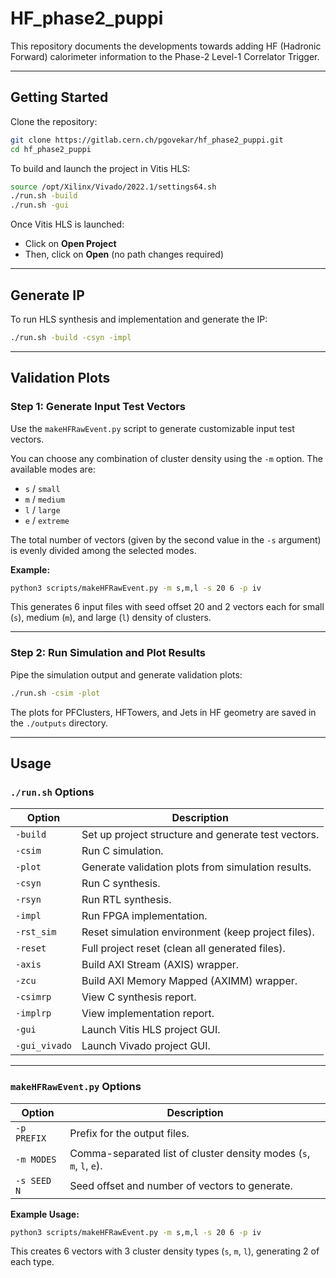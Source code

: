# HF_phase2_puppi

This repository documents the developments towards adding HF (Hadronic Forward) calorimeter information to the Phase-2 Level-1 Correlator Trigger.

---

## Getting Started

Clone the repository:

```bash
git clone https://gitlab.cern.ch/pgovekar/hf_phase2_puppi.git
cd hf_phase2_puppi
```

To build and launch the project in Vitis HLS:

```bash
source /opt/Xilinx/Vivado/2022.1/settings64.sh
./run.sh -build
./run.sh -gui
```

Once Vitis HLS is launched:
- Click on **Open Project**
- Then, click on **Open** (no path changes required)

---

## Generate IP

To run HLS synthesis and implementation and generate the IP:

```bash
./run.sh -build -csyn -impl
```

---

## Validation Plots

### Step 1: Generate Input Test Vectors

Use the `makeHFRawEvent.py` script to generate customizable input test vectors.

You can choose any combination of cluster density using the `-m` option. The available modes are:
- `s` / `small`
- `m` / `medium`
- `l` / `large`
- `e` / `extreme`

The total number of vectors (given by the second value in the `-s` argument) is evenly divided among the selected modes.

**Example:**

```bash
python3 scripts/makeHFRawEvent.py -m s,m,l -s 20 6 -p iv
```

This generates 6 input files with seed offset 20 and 2 vectors each for small (`s`), medium (`m`), and large (`l`) density of clusters.

---

### Step 2: Run Simulation and Plot Results

Pipe the simulation output and generate validation plots:

```bash
./run.sh -csim -plot
```

The plots for PFClusters, HFTowers, and Jets in HF geometry are saved in the `./outputs` directory.

---

## Usage

### `./run.sh` Options

| **Option**      | **Description**                                      |
|------------------|------------------------------------------------------|
| `-build`         | Set up project structure and generate test vectors.  |
| `-csim`          | Run C simulation.                                    |
| `-plot`          | Generate validation plots from simulation results.   |
| `-csyn`          | Run C synthesis.                                     |
| `-rsyn`          | Run RTL synthesis.                                   |
| `-impl`          | Run FPGA implementation.                             |
| `-rst_sim`       | Reset simulation environment (keep project files).   |
| `-reset`         | Full project reset (clean all generated files).      |
| `-axis`          | Build AXI Stream (AXIS) wrapper.                     |
| `-zcu`           | Build AXI Memory Mapped (AXIMM) wrapper.            |
| `-csimrp`        | View C synthesis report.                             |
| `-implrp`        | View implementation report.                          |
| `-gui`           | Launch Vitis HLS project GUI.                        |
| `-gui_vivado`    | Launch Vivado project GUI.                           |
---

### `makeHFRawEvent.py` Options

| **Option**         | **Description**                                                    |
|--------------------|--------------------------------------------------------------------|
| `-p PREFIX`        | Prefix for the output files.                                       |
| `-m MODES`         | Comma-separated list of cluster density modes (`s`, `m`, `l`, `e`).        |
| `-s SEED N`        | Seed offset and number of vectors to generate.                  |

**Example Usage:**

```bash
python3 scripts/makeHFRawEvent.py -m s,m,l -s 20 6 -p iv
```

This creates 6 vectors with 3 cluster density types (`s`, `m`, `l`), generating 2 of each type.
